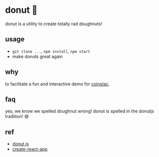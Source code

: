 # donut :doughnut:

donut is a utility to create totally rad doughnuts!

## usage

- `git clone ...`, `npm install`, `npm start`
- make donuts great again

## why

to facilitate a fun and interactive demo for [coinstac](https://github.com/mrn-code/coinstac).


## faq

yes, we know we spelled doughnut wrong!  donut is spelled in the donutjs tradition! :smile:

## ref

- [donut.js](http://donutjs.club/)
- [create-react-app](https://github.com/facebookincubator/create-react-app/blob/master/template/README.md).
